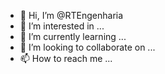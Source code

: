 - 👋 Hi, I’m @RTEngenharia
- 👀 I’m interested in ...
- 🌱 I’m currently learning ...
- 💞️ I’m looking to collaborate on ...
- 📫 How to reach me ...

<!---
RTEngenharia/RTEngenharia is a ✨ special ✨ repository because its `README.md` (this file) appears on your GitHub profile.
You can click the Preview link to take a look at your changes.
--->
